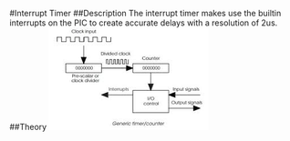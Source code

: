 #Interrupt Timer
##Description
The interrupt timer makes use the builtin interrupts on the PIC to create accurate delays with a resolution of 2us.
##Theory
![](images\interrupt_diagram.jpg)
